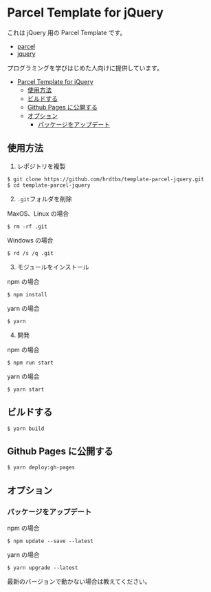 # Parcel Template for jQuery

これは jQuery 用の Parcel Template です。

* [parcel](https://parceljs.org/)
* [jquery](https://jquery.com/)

プログラミングを学びはじめた人向けに提供しています。

<!-- TOC -->

* [Parcel Template for jQuery](#parcel-template-for-jquery)
  * [使用方法](#使用方法)
  * [ビルドする](#ビルドする)
  * [Github Pages に公開する](#github-pages-に公開する)
  * [オプション](#オプション)
    * [パッケージをアップデート](#パッケージをアップデート)

<!-- /TOC -->

## 使用方法

1.  レポジトリを複製

```
$ git clone https://github.com/hrdtbs/template-parcel-jquery.git
$ cd template-parcel-jquery
```

2.  `.git`フォルダを削除

MaxOS、Linux の場合

```
$ rm -rf .git
```

Windows の場合

```
$ rd /s /q .git
```

3.  モジュールをインストール

npm の場合

```
$ npm install
```

yarn の場合

```
$ yarn
```

4.  開発

npm の場合

```
$ npm run start
```

yarn の場合

```
$ yarn start
```

## ビルドする

```
$ yarn build
```

## Github Pages に公開する

```
$ yarn deploy:gh-pages
```

## オプション

### パッケージをアップデート

npm の場合

```
$ npm update --save --latest
```

yarn の場合

```
$ yarn upgrade --latest
```

最新のバージョンで動かない場合は教えてください。
